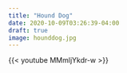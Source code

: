 ```yaml
---
title: "Hound Dog"
date: 2020-10-09T03:26:39-04:00
draft: true
image: hounddog.jpg
---
```


{{< youtube MMmljYkdr-w >}}
